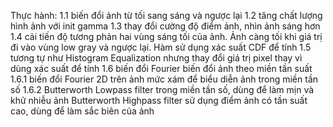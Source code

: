 Thực hành:
1.1 biến đổi ảnh từ tối sang sáng và ngược lại
1.2 tăng chất lượng hình ảnh với init gamma
1.3 thay đổi cường độ điểm ảnh, nhìn ảnh sáng hơn
1.4 cải tiến độ tương phản hai vùng sáng tối của ảnh. Ảnh càng tối khi giá trị đi vào vùng low gray và ngược lại. Hàm sử dụng xác suất CDF để tính
1.5 tương tự như Histogram Equalization nhưng thay đổi giá trị pixel thay vì dùng xác suất để tính
1.6 biến đổi Fourier biến đổi ảnh theo miền tần suất
1.6.1 biến đổi Fourier 2D trên ảnh mức xám để biểu diễn ảnh trong miền tần số
1.6.2 Butterworth Lowpass filter trong miền tần số, dùng để làm mịn và khử nhiễu ảnh
Butterworth Highpass filter sử dụng điểm ảnh có tần suất cao, dùng để làm sắc biên của ảnh